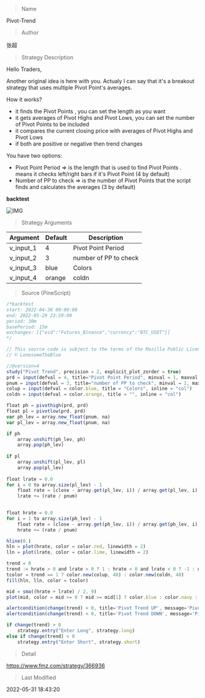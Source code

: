 
> Name

Pivot-Trend

> Author

张超

> Strategy Description

Hello Traders,

Another original idea is here with you. Actualy I can say that it's a breakout strategy that uses multiple Pivot Point's averages.

How it works?
- it finds the Pivot Points , you can set the length as you want
- it gets averages of Pivot Highs and Pivot Lows, you can set the number of Pivot Points to be included
- it compares the current closing price with averages of Pivot Highs and Pivot Lows
- if both are positive or negative then trend changes

You have two options:
- Pivot Point Period => is the length that is used to find Pivot Points . means it checks left/right bars if it's Pivot Point (4 by default)
- Number of PP to check => is the number of Pivot Points that the script finds and calculates the averages (3 by default)


**backtest**

 ![IMG](https://www.fmz.com/upload/asset/194977bc1a4ef4f04d5.png) 

> Strategy Arguments



|Argument|Default|Description|
|----|----|----|
|v_input_1|4|Pivot Point Period|
|v_input_2|3|number of PP to check|
|v_input_3|blue|Colors|
|v_input_4|orange|coldn|


> Source (PineScript)

``` javascript
/*backtest
start: 2022-04-30 00:00:00
end: 2022-05-29 23:59:00
period: 30m
basePeriod: 15m
exchanges: [{"eid":"Futures_Binance","currency":"BTC_USDT"}]
*/

// This source code is subject to the terms of the Mozilla Public License 2.0 at https://mozilla.org/MPL/2.0/
// © LonesomeTheBlue

//@version=4
study("Pivot Trend", precision = 2, explicit_plot_zorder = true)
prd = input(defval = 4, title="Pivot Point Period", minval = 1, maxval = 30)
pnum = input(defval = 3, title="number of PP to check", minval = 1, maxval = 30)
colup = input(defval = color.blue, title = "Colors", inline = "col")
coldn = input(defval = color.orange, title = "", inline = "col")

float ph = pivothigh(prd, prd)
float pl = pivotlow(prd, prd)
var ph_lev = array.new_float(pnum, na)
var pl_lev = array.new_float(pnum, na)

if ph
    array.unshift(ph_lev, ph)
    array.pop(ph_lev)
    
if pl
    array.unshift(pl_lev, pl)
    array.pop(pl_lev)
            
float lrate = 0.0
for i = 0 to array.size(pl_lev) - 1
    float rate = (close - array.get(pl_lev, i)) / array.get(pl_lev, i)
    lrate += (rate / pnum)

            
float hrate = 0.0
for i = 1 to array.size(ph_lev) - 1
    float rate = (close - array.get(ph_lev, i)) / array.get(ph_lev, i)
    hrate += (rate / pnum)

hline(0.)
hln = plot(hrate, color = color.red, linewidth = 2)
lln = plot(lrate, color = color.lime, linewidth = 2)

trend = 0
trend := hrate > 0 and lrate > 0 ? 1 : hrate < 0 and lrate < 0 ? -1 : nz(trend[1])
tcolor = trend == 1 ? color.new(colup, 40) : color.new(coldn, 40)
fill(hln, lln, color = tcolor)

mid = sma((hrate + lrate) / 2, 9)
plot(mid, color = mid >= 0 ? mid >= mid[1] ? color.blue : color.navy : mid <= mid[1] ? color.red : color.orange, linewidth = 2)

alertcondition(change(trend) > 0, title='Pivot Trend UP', message='Pivot Trend UP')
alertcondition(change(trend) < 0, title='Pivot Trend DOWN', message='Pivot Trend DOWN')

if change(trend) > 0
    strategy.entry("Enter Long", strategy.long)
else if change(trend) < 0
    strategy.entry("Enter Short", strategy.short)
```

> Detail

https://www.fmz.com/strategy/366936

> Last Modified

2022-05-31 18:43:20
